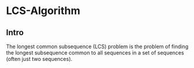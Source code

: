 # LCS-Algorithm
## Intro
The longest common subsequence (LCS) problem is the problem of finding the longest subsequence common to all sequences in a set of sequences (often just two sequences). 
